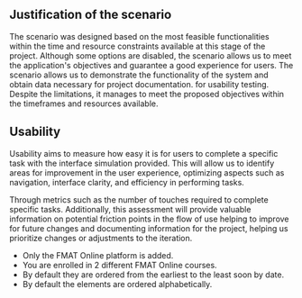 ## Justification of the scenario

The scenario was designed based on the most feasible functionalities within the time and resource constraints available at this stage of the project. Although some options are disabled, the scenario allows us to meet the application's objectives and guarantee a good experience for users.
The scenario allows us to demonstrate the functionality of the system and obtain data necessary for project documentation.
for usability testing. Despite the limitations, it manages to meet the proposed objectives within the timeframes and resources available.

## Usability

Usability aims to measure how easy it is for users to complete a specific task with the interface simulation provided. This will allow us to identify areas for improvement in the user experience, optimizing aspects such as navigation, interface clarity, and efficiency in performing tasks.

Through metrics such as the number of touches required to complete specific tasks. Additionally, this assessment will provide valuable information on potential friction points in the flow of use helping to improve for future changes and documenting information for the project, helping us prioritize changes or adjustments to the iteration.


- Only the FMAT Online platform is added.
- You are enrolled in 2 different FMAT Online courses.
- By default they are ordered from the earliest to the least soon by date.
- By default the elements are ordered alphabetically.
